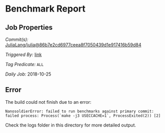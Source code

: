 # Benchmark Report

## Job Properties

*Commit(s):* [JuliaLang/julia@86b7e2cd6977ceea8f7050439d1e917416b59d84](https://github.com/JuliaLang/julia/commit/86b7e2cd6977ceea8f7050439d1e917416b59d84)

*Triggered By:* [link](https://github.com/JuliaLang/julia/commit/86b7e2cd6977ceea8f7050439d1e917416b59d84#commitcomment-31037535)

*Tag Predicate:* `ALL`

*Daily Job:* 2018-10-25

## Error

The build could not finish due to an error:

```
NanosoldierError: failed to run benchmarks against primary commit: failed process: Process(`make -j3 USECCACHE=1`, ProcessExited(2)) [2]
```

Check the logs folder in this directory for more detailed output.

